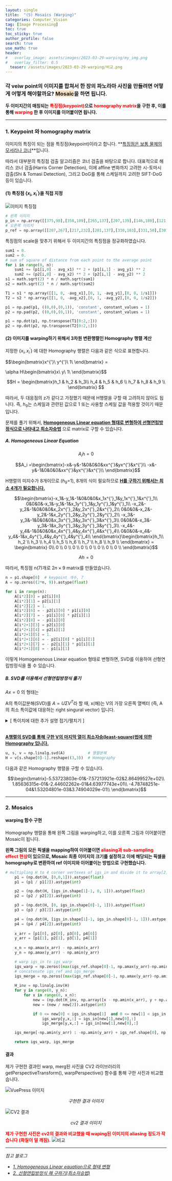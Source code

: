 ```yaml
---
layout: single  
title:  "(5) Mosaics (Warping)"
categories: Computer_Vision
tag: [Image Processing]
toc: true
toc_sticky: true
author_profile: false
search: true
use_math: true
header:
#   overlay_image: assets/images/2023-03-29-warping/my_img.png
#   overlay_filter: 0.5 
  teaser: /assets/images/2023-03-29-warping/비교.png
---
```


### 각 veiw point의 이미지를 합쳐서 한 장의 파노라마 사진을 만들려면 어떻게 어떻게 해야할까요? <span style='background-color:#F7DDBE'>Mosaic</span>을 하면 됩니다.

**두 이미지간의 매칭되는 <span style="color:#ff0000">특징점(keypoint)</span>으로 <span style="color:#ff0000">homography matrix</span>을 구한 후, 이를 통해 <span style="color:#ff0000">warping</span> 한 후 이미지를 이어붙이면 됩니다.**   

---

### 1. Keypoint 와 homography matrix

이미지의 특징이 되는 점을 특징점(keypoint)이라고 합니다. **<u>특징점은 보통 물체의 모서리나 코너</u>**입니다. 

따라서 대부분의 특징점 검출 알고리즘은 코너 검출을 바탕으로 합니다. 대표적으로 해리스 코너 검출(Harris Corner Detection), 이에 affine 변화까지 고려한 시-토마시 검출(Shi & Tomasi Detection), 그리고 DoG를 통해 스케일까지 고려한 SIFT-DoG 등이 있습니다.  

#### (1) 특징점 $\{x_i ,x^{'}_i\}$을 직접 지정

<img src="/assets/images/2023-03-29-warping/keypoint.png" alt="이미지 특징점"/>

```python
# 왼쪽 이미지
p_in = np.array([[375,98],[358,109],[265,137],[207,139],[146,180],[121,224],[371,250]])     
# 오른쪽 이미지
p_ref = np.array([[207,267],[217,232],[281,137],[330,103],[331,50],[307,22],[107,93]])
```

특징점의 scale을 맞추기 위해서 두 이미지간의 특징점을 정규화하였습니다.

```python
sum1 = 0.
sum2 = 0.
# sum of square of distance from each point to the average point
for i in range(0, n):
    sum1 += (p1[i,0] - avg_x1) ** 2 + (p1[i,1] - avg_y1) ** 2   
    sum2 += (p2[i,0] - avg_x2) ** 2 + (p2[i,1] - avg_y2) ** 2
s1 = math.sqrt(2) * n / math.sqrt(sum1)
s2 = math.sqrt(2) * n / math.sqrt(sum2)

T1 = s1 * np.array([[1, 0, -avg_x1],[0, 1, -avg_y1],[0, 0, 1/s1]])
T2 = s2 * np.array([[1, 0, -avg_x2],[0, 1, -avg_y2],[0, 0, 1/s2]])

p1 = np.pad(p1, ((0,0),(0,1)), 'constant', constant_values = 1)
p2 = np.pad(p2, ((0,0),(0,1)), 'constant', constant_values = 1)

p1 = np.dot(p1, np.transpose(T1[0:2,:]))
p2 = np.dot(p2, np.transpose(T2[0:2,:]))
```


#### (2) 이미지를 warping하기 위해서 3차원 변환행렬인 Homography 행렬 계산


지정한 $\{x_i ,x^{'}_i\}$ 에 대한 Homography 행렬은 다음과 같은 식으로 표현합니다.

$$\begin{bmatrix}x^{'}\\
y^{'}\\
1\\ \end{bmatrix} = 

\alpha H\begin{bmatrix}x\\
y\\
1\\ \end{bmatrix}$$

$$H = 
\begin{bmatrix}h_1 & h_2 & h_3\\
h_4 & h_5 & h_6 \\
h_7 & h_8 & h_9 \\ \end{bmatrix} $$


따라서, 두 대응점의 z가 같다고 가정했기 때문에 H행렬을 구할 때 고려하지 않아도 됩니다. 즉, $h_9$는 스케일과 관련된 값으로 1 또는 사용할 스케일 값을 적용할 것이기 때문입니다.  

문제를 풀기 위해서, **<u>Homogeneous Linear equation 형태로 변형하여 선형연립방정식으로 나타내고 최소자승법</u>** 으로 matrix로 구할 수 있습니다.

##### A. Homogeneous Linear Equation

$$A_ih=0$$

$$A_i =\begin{bmatrix}-x&-y&-1&0&0&0&xx^{'}&yx^{'}&x^{'}\\
-x&-y&-1&0&0&0&xx^{'}&yx^{'}&x^{'}\\ \end{bmatrix}$$

H행렬의 미지수가 8개이므로 ($h_9$=1),   8개의 식이 필요하므로 **<u>H를 구하기 위해서는 최소 4개가 필요합니다.</u>** 

$$\begin{bmatrix}-x_1&-y_1&-1&0&0&0&x_1x^{'}_1&y_1x^{'}_1&x^{'}_1\\  
0&0&0&-x_1&-y_1&-1&x_1y^{'}_1&y_1y^{'}_1&y^{'}_1\\ 
-x_2&-y_2&-1&0&0&0&x_2x^{'}_2&y_2x^{'}_2&x^{'}_2\\  
0&0&0&-x_2&-y_2&-1&x_2y^{'}_2&y_2y^{'}_2&y^{'}_2\\
-x_3&-y_3&-1&0&0&0&x_3x^{'}_3&y_3x^{'}_3&x^{'}_3\\  
0&0&0&-x_3&-y_3&-1&x_3y^{'}_3&y_3y^{'}_3&y^{'}_3\\
-x_4&-y_4&-1&0&0&0&x_4x^{'}_4&y_4x^{'}_4&x^{'}_4\\  
0&0&0&-x_4&-y_4&-1&x_4y^{'}_4&y_4y^{'}_4&y^{'}_4\\  \end{bmatrix}\begin{bmatrix}h_1\\ h_2 \\ h_3 \\ h_4 \\ h_5 \\ h_6 \\ h_7 \\ h_8 \\ h_9 \\ \end{bmatrix} = \begin{bmatrix} 0\\ 0 \\ 0 \\ 0 \\ 0 \\ 0 \\ 0 \\ 0 \\ 0 \\
\end{bmatrix}$$

$$Ah=0$$

따라서, 특징점 n(7)개로 $2n\times9$ matrix를 만들었습니다.

```python
n = p1.shape[0]  # keypoint 개수, 7
A = np.zeros((2*n, 9)).astype(float)

for i in range(n):
    A[i*2][0] = p2[i][0]
    A[i*2][1] = p2[i][1]
    A[i*2][2] = 1.
    A[i*2][6] = - p2[i][0] * p1[i][0]
    A[i*2][7] = - p1[i][0] * p2[i][1]
    A[i*2][8] = - p1[i][0]
    A[i*2+1][3] = p2[i][0]
    A[i*2+1][4] = p2[i][1]
    A[i*2+1][5] = 1.
    A[i*2+1][6] = - p2[i][0] * p1[i][1]
    A[i*2+1][7] = - p2[i][1] * p1[i][1]
    A[i*2+1][8] = - p1[i][1]
```

이렇게 Homogenenous Linear equation 형태로 변형하면, SVD를 이용하여 선형연립방정식을 풀 수 있습니다.

##### B. SVD를 이용해서 선형연립방정식 풀기

$Ax = 0$ 의 형태는 

A의 특이값분해(SVD)를 $A=U\Sigma V^{T}$라 할 때, x(해)는 V의 가장 오른쪽 열벡터 (즉, A의 최소 특이값에 대응하는 right singural vector) 입니다.  

<details>
<summary>[ 특이치에 대한 추가 설명 접기/펼치기 ]</summary>
<div markdown="1">
A의 특이치(singular vlaue)는  $A^TA$의 고유값(eigen value)에 루트를 씌운 값이며, $A\vec{v_1}, ..., A\vec{v_r}$ 벡터의 길이입니다.  $v$는 $A^TA$의 고유 벡터입니다.

U는 $\{A\vec{v_1}, ..., A\vec{v_r}\}$ 을 정규화 한 $\{\vec{u_1}, ..., \vec{u_r}\}$ 벡터가 열들로 이루어진 행렬입니다. A의 left singular vector로 부릅니다.


$$u_i = \frac{1}{\|Av_i\|}Av_i=\frac{1}{\sigma_i}Av_i$$

$$U = [u_1, u_2, ..., u_m]$$

V는 A의 right singular vector라고 부릅니다. 

- [*선형변환 관점에서 SVD (참고 사이트)*](https://angeloyeo.github.io/2019/08/01/SVD.html)

- [*특이치와 고유치 (참고 사이트)*](https://deep-learning-study.tistory.com/481)

</div>
</details>
<br/>

**<u>A행렬의 SVD를 통해 구한 V의 마지막 열이 최소자승(least-square)법에 의한 Homography 입니다.</u>**

```python
u, s, v = np.linalg.svd(A)          # 행렬분해
H = v[s.shape[0]-1].reshape((3,3))  # Homography
```
다음과 같은 Homography 행렬을 구할 수 있습니다.

$$\begin{bmatrix}-5.53723803e-01&-7.57213921e-02&2.86499527e+02\\  
1.85636315e-01&-2.44602262e-01&4.63977743e+01\\ 
-4.78748251e-04&1.53204801e-03&3.74904029e-01\\ \end{bmatrix}$$

---

### 2. Mosaics

#### warping 함수 구현

Homography 행렬을 통해 왼쪽 그림을 warping하고, 이를 오른쪽 그림과 이어붙이면 Mosaic이 됩니다. 

**왼쪽 그림의 모든 픽셀을 mapping하여 이어붙이면 <span style="color:#ff0000">aliasing과 sub-sampling effect 현상</span>이 있으므로, Mosaic 최종 이미지의 크기를 설정하고 이에 해당되는 픽셀을 homography로 변환하여 ref 이미지와 이어붙이는 방법으로 구현했습니다.** 

```python
# multipling H to 4 corner vertexes of igs_in and divide it to array[2]
    p1 = (np.dot(H, [0,0,1])).astype(float)
    p1 = (p1 / p1[2]).astype(int)

    p2 = (np.dot(H, [igs_in.shape[1]-1, 0, 1])).astype(float)
    p2 = (p2 / p2[2]).astype(int)

    p3 = (np.dot(H, [0, igs_in.shape[0]-1, 1])).astype(float)
    p3 = (p3 / p3[2]).astype(int)

    p4 = (np.dot(H, [igs_in.shape[1]-1, igs_in.shape[0]-1, 1])).astype(float)
    p4 = (p4 / p4[2]).astype(int)
    
    x_arr = [p1[0], p2[0], p3[0], p4[0]]
    y_arr = [p1[1], p2[1], p3[1], p4[1]]
    
    x_n = np.amax(x_arr) - np.amin(x_arr)   
    y_n = np.amax(y_arr) - np.amin(y_arr)  

    # warp igs_in to igs_warp
    igs_warp = np.zeros((max(igs_ref.shape[0]-1, np.amax(y_arr)-np.amin(y_arr)), max(igs_ref.shape[1]-1, np.amax(x_arr)), 3))
    # concatenate igs_ref and igs_merge
    igs_merge = np.zeros((max(igs_ref.shape[0]-1, np.amax(y_arr)-np.amin(y_arr)), max(igs_ref.shape[1]-1, np.amax(x_arr)), 3))
    
    H_inv = np.linalg.inv(H)
    for y in range(0, y_n):
        for x in range(0, x_n):
            new = (np.dot(H_inv, np.array([x - np.amin(x_arr), y + np.amin(y_arr), 1.]))).astype(float)
            new = (new / new[2]).astype(int)

            if 0 <= new[0] < igs_in.shape[1]  and 0 <= new[1] < igs_in.shape[0] :   # if new point is in igs_in
                igs_warp[y,x,:] = igs_in[new[1],new[0],:]
                igs_merge[y,x,:] = igs_in[new[1],new[0],:]

    igs_merge[-np.amin(y_arr) : -np.amin(y_arr) + igs_ref.shape[0], np.amin(x_arr): np.amin(x_arr) + igs_ref.shape[1], :] = igs_ref

    return igs_warp, igs_merge
```
#### 결과

제가 구현한 결과인 warp, merg된 사진을 CV2 라이브러리의 getPerspectiveTransform(), warpPerspective() 함수를 통해 구한 사진과 비교했습니다.

![VuePress 이미지](/assets/images/2023-03-29-warping/my_img.png)*<center>구현한 결과 이미지</center>*

<img src="/assets/images/2023-03-29-warping/cv_img.png" alt="CV2 결과"/>*<center>cv2 결과 이미지</center>*

**<span style="color:#ff0000">제가 구현한 사진은 cv2의 결과와 비교했을 때 waping된 이미지의 aliasing 정도가 작습니다 (화질이 덜 깨짐).</span>**
<img src="/assets/images/2023-03-29-warping/비교.png" alt="비교"/>

---

*참고 블로그*
- [*1. Homogeneous Linear equation으로 형태 변형*](https://gaussian37.github.io/vision-concept-direct_linear_transformation/)
- [*2. 선형연립방정식 해 구하기(최소자승법)*](https://darkpgmr.tistory.com/108)